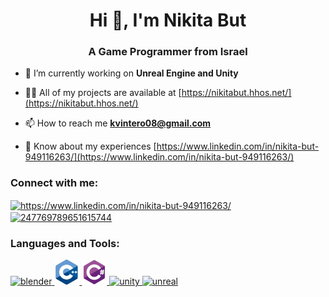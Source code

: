 <h1 align="center">Hi 👋, I'm Nikita But</h1>
<h3 align="center">A Game Programmer from Israel</h3>

- 🔭 I’m currently working on **Unreal Engine and Unity**

- 👨‍💻 All of my projects are available at [https://nikitabut.hhos.net/](https://nikitabut.hhos.net/)

- 📫 How to reach me **kvintero08@gmail.com**

- 📄 Know about my experiences [https://www.linkedin.com/in/nikita-but-949116263/](https://www.linkedin.com/in/nikita-but-949116263/)

<h3 align="left">Connect with me:</h3>
<p align="left">
<a href="https://linkedin.com/in/https://www.linkedin.com/in/nikita-but-949116263/" target="blank"><img align="center" src="https://raw.githubusercontent.com/rahuldkjain/github-profile-readme-generator/master/src/images/icons/Social/linked-in-alt.svg" alt="https://www.linkedin.com/in/nikita-but-949116263/" height="30" width="40" /></a>
<a href="https://discord.gg/247769789651615744" target="blank"><img align="center" src="https://raw.githubusercontent.com/rahuldkjain/github-profile-readme-generator/master/src/images/icons/Social/discord.svg" alt="247769789651615744" height="30" width="40" /></a>
</p>

<h3 align="left">Languages and Tools:</h3>
<p align="left"> <a href="https://www.blender.org/" target="_blank" rel="noreferrer"> <img src="https://download.blender.org/branding/community/blender_community_badge_white.svg" alt="blender" width="40" height="40"/> </a> <a href="https://www.w3schools.com/cpp/" target="_blank" rel="noreferrer"> <img src="https://raw.githubusercontent.com/devicons/devicon/master/icons/cplusplus/cplusplus-original.svg" alt="cplusplus" width="40" height="40"/> </a> <a href="https://www.w3schools.com/cs/" target="_blank" rel="noreferrer"> <img src="https://raw.githubusercontent.com/devicons/devicon/master/icons/csharp/csharp-original.svg" alt="csharp" width="40" height="40"/> </a> <a href="https://unity.com/" target="_blank" rel="noreferrer"> <img src="https://www.vectorlogo.zone/logos/unity3d/unity3d-icon.svg" alt="unity" width="40" height="40"/> </a> <a href="https://unrealengine.com/" target="_blank" rel="noreferrer"> <img src="https://raw.githubusercontent.com/kenangundogan/fontisto/036b7eca71aab1bef8e6a0518f7329f13ed62f6b/icons/svg/brand/unreal-engine.svg" alt="unreal" width="40" height="40"/> </a> </p>
